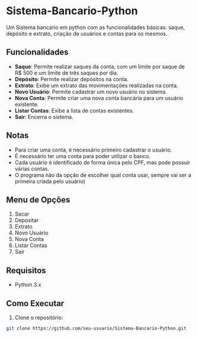 # Sistema-Bancario-Python

Um Sistema bancário em python com as funcionalidades básicas: saque, depósito e extrato, criação de usuários e contas para os mesmos. 

## Funcionalidades

- **Saque**: Permite realizar saques da conta, com um limite por saque de R$ 500 e um limite de três saques por dia.
- **Depósito**: Permite realizar depósitos na conta.
- **Extrato**: Exibe um extrato das movimentações realizadas na conta.
- **Novo Usuário**: Permite cadastrar um novo usuário no sistema.
- **Nova Conta**: Permite criar uma nova conta bancária para um usuário existente.
- **Listar Contas**: Exibe a lista de contas existentes.
- **Sair**: Encerra o sistema.

## Notas

- Para criar uma conta, é necessário primeiro cadastrar o usuário.
- É necessário ter uma conta para poder utilizar o banco.
- Cada usuário é identificado de forma única pelo CPF, mas pode possuir várias contas.
- O programa não da opção de escolher qual conta usar, sempre vai ser a primeira criada pelo usuário)

## Menu de Opções

1. Sacar
2. Depositar
3. Extrato
4. Novo Usuário
5. Nova Conta
6. Listar Contas
0. Sair

## Requisitos

- Python 3.x

## Como Executar

1. Clone o repositório:

```bash
git clone https://github.com/seu-usuario/Sistema-Bancario-Python.git
```
